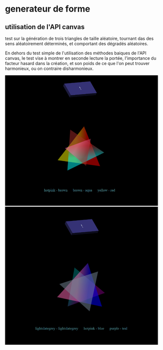 # generateur de forme
## utilisation de l'API canvas
test sur la génération de trois triangles de taille aléatoire,  tournant das des sens aléatoirement déterminés, et comportant des dégradés aléatoires.

En dehors du test simple de l'utilisation des méthodes baiques de l'API canvas, le test vise à montrer en seconde lecture la portée, l'importance du facteur hasard dans la création, et son poids de ce que l'on peut trouver harmonieux, ou on contraire disharmonieux.

![visuel1](assets/test_canvas_API_2.png)
![visuel1](assets/test_canvas_API.png)

